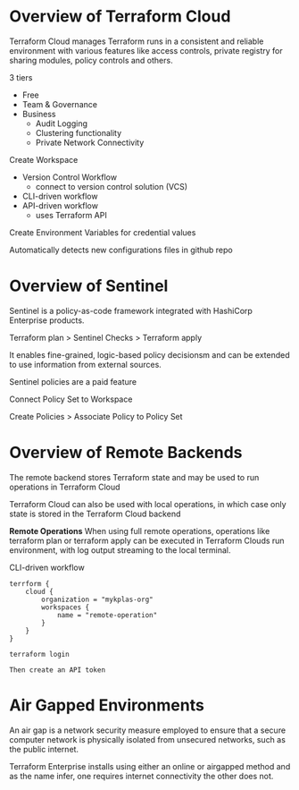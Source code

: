 # Overview of Terraform Cloud

Terraform Cloud manages Terraform runs in a consistent and reliable environment with various features like access controls, private registry for sharing modules, policy controls and others. 

3 tiers
* Free
* Team & Governance
* Business
     * Audit Logging
     * Clustering functionality
     * Private Network Connectivity

Create Workspace
* Version Control Workflow
    * connect to version control solution (VCS)
* CLI-driven workflow
* API-driven workflow
    * uses Terraform API

Create Environment Variables for credential values

Automatically detects new configurations files in github repo

# Overview of Sentinel

Sentinel is a policy-as-code framework integrated with HashiCorp Enterprise products.

Terraform plan > Sentinel Checks > Terraform apply

It enables fine-grained, logic-based policy decisionsm and can be extended to use information from external sources.

Sentinel policies are a paid feature

Connect Policy Set to Workspace 

Create Policies > Associate Policy to Policy Set

# Overview of Remote Backends

The remote backend stores Terraform state and may be used to run operations in Terraform Cloud

Terraform Cloud can also be used with local operations, in which case only state is stored in the Terraform Cloud backend

**Remote Operations** 
When using full remote operations, operations like terraform plan or terraform apply can be executed in Terraform Clouds run environment, with log output streaming to the local terminal. 

CLI-driven workflow 

    terrform {
        cloud {
            organization = "mykplas-org"
            workspaces {
                name = "remote-operation"
            }
        }
    }

    terraform login

    Then create an API token

# Air Gapped Environments

An air gap is a network security measure employed to ensure that a secure computer network is physically isolated from unsecured networks, such as the public internet. 

Terraform Enterprise installs using either an online or airgapped method and as the name infer, one requires internet connectivity the other does not. 
